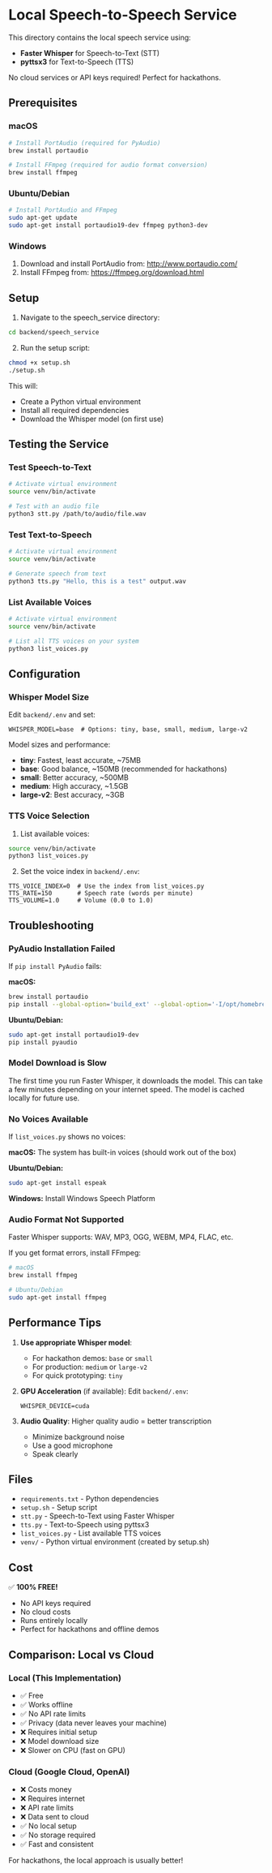 # Local Speech-to-Speech Service

This directory contains the local speech service using:
- **Faster Whisper** for Speech-to-Text (STT)
- **pyttsx3** for Text-to-Speech (TTS)

No cloud services or API keys required! Perfect for hackathons.

## Prerequisites

### macOS
```bash
# Install PortAudio (required for PyAudio)
brew install portaudio

# Install FFmpeg (required for audio format conversion)
brew install ffmpeg
```

### Ubuntu/Debian
```bash
# Install PortAudio and FFmpeg
sudo apt-get update
sudo apt-get install portaudio19-dev ffmpeg python3-dev
```

### Windows
1. Download and install PortAudio from: http://www.portaudio.com/
2. Install FFmpeg from: https://ffmpeg.org/download.html

## Setup

1. Navigate to the speech_service directory:
```bash
cd backend/speech_service
```

2. Run the setup script:
```bash
chmod +x setup.sh
./setup.sh
```

This will:
- Create a Python virtual environment
- Install all required dependencies
- Download the Whisper model (on first use)

## Testing the Service

### Test Speech-to-Text
```bash
# Activate virtual environment
source venv/bin/activate

# Test with an audio file
python3 stt.py /path/to/audio/file.wav
```

### Test Text-to-Speech
```bash
# Activate virtual environment
source venv/bin/activate

# Generate speech from text
python3 tts.py "Hello, this is a test" output.wav
```

### List Available Voices
```bash
# Activate virtual environment
source venv/bin/activate

# List all TTS voices on your system
python3 list_voices.py
```

## Configuration

### Whisper Model Size
Edit `backend/.env` and set:
```env
WHISPER_MODEL=base  # Options: tiny, base, small, medium, large-v2
```

Model sizes and performance:
- **tiny**: Fastest, least accurate, ~75MB
- **base**: Good balance, ~150MB (recommended for hackathons)
- **small**: Better accuracy, ~500MB
- **medium**: High accuracy, ~1.5GB
- **large-v2**: Best accuracy, ~3GB

### TTS Voice Selection
1. List available voices:
```bash
source venv/bin/activate
python3 list_voices.py
```

2. Set the voice index in `backend/.env`:
```env
TTS_VOICE_INDEX=0  # Use the index from list_voices.py
TTS_RATE=150       # Speech rate (words per minute)
TTS_VOLUME=1.0     # Volume (0.0 to 1.0)
```

## Troubleshooting

### PyAudio Installation Failed
If `pip install PyAudio` fails:

**macOS:**
```bash
brew install portaudio
pip install --global-option='build_ext' --global-option='-I/opt/homebrew/include' --global-option='-L/opt/homebrew/lib' pyaudio
```

**Ubuntu/Debian:**
```bash
sudo apt-get install portaudio19-dev
pip install pyaudio
```

### Model Download is Slow
The first time you run Faster Whisper, it downloads the model. This can take a few minutes depending on your internet speed. The model is cached locally for future use.

### No Voices Available
If `list_voices.py` shows no voices:

**macOS:** The system has built-in voices (should work out of the box)

**Ubuntu/Debian:**
```bash
sudo apt-get install espeak
```

**Windows:** Install Windows Speech Platform

### Audio Format Not Supported
Faster Whisper supports: WAV, MP3, OGG, WEBM, MP4, FLAC, etc.

If you get format errors, install FFmpeg:
```bash
# macOS
brew install ffmpeg

# Ubuntu/Debian
sudo apt-get install ffmpeg
```

## Performance Tips

1. **Use appropriate Whisper model**: 
   - For hackathon demos: `base` or `small`
   - For production: `medium` or `large-v2`
   - For quick prototyping: `tiny`

2. **GPU Acceleration** (if available):
   Edit `backend/.env`:
   ```env
   WHISPER_DEVICE=cuda
   ```

3. **Audio Quality**: Higher quality audio = better transcription
   - Minimize background noise
   - Use a good microphone
   - Speak clearly

## Files

- `requirements.txt` - Python dependencies
- `setup.sh` - Setup script
- `stt.py` - Speech-to-Text using Faster Whisper
- `tts.py` - Text-to-Speech using pyttsx3
- `list_voices.py` - List available TTS voices
- `venv/` - Python virtual environment (created by setup.sh)

## Cost

✅ **100% FREE!**
- No API keys required
- No cloud costs
- Runs entirely locally
- Perfect for hackathons and offline demos

## Comparison: Local vs Cloud

### Local (This Implementation)
- ✅ Free
- ✅ Works offline
- ✅ No API rate limits
- ✅ Privacy (data never leaves your machine)
- ❌ Requires initial setup
- ❌ Model download size
- ❌ Slower on CPU (fast on GPU)

### Cloud (Google Cloud, OpenAI)
- ❌ Costs money
- ❌ Requires internet
- ❌ API rate limits
- ❌ Data sent to cloud
- ✅ No local setup
- ✅ No storage required
- ✅ Fast and consistent

For hackathons, the local approach is usually better!

